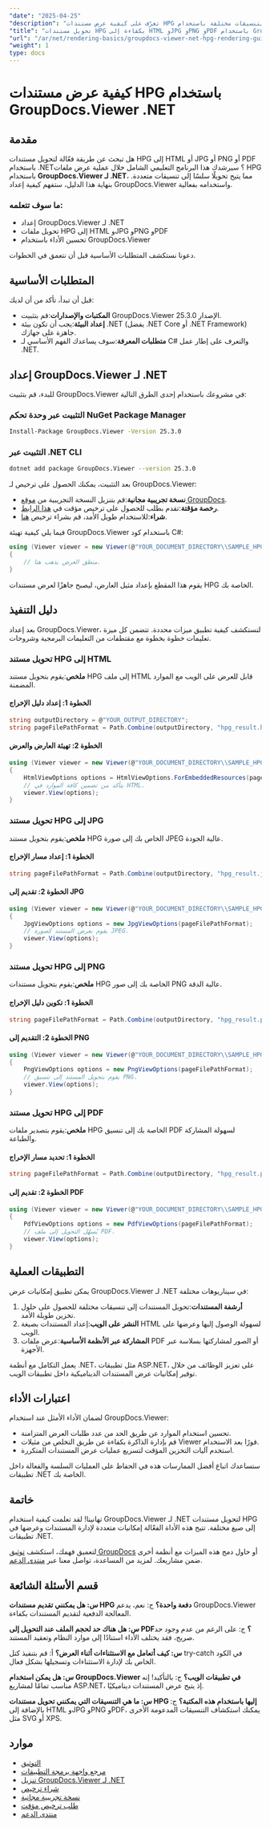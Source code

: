 ```yaml
---
"date": "2025-04-25"
"description": "تعرّف على كيفية عرض مستندات HPG بكفاءة بتنسيقات مختلفة باستخدام GroupDocs.Viewer لـ .NET. يغطي هذا الدليل الإعداد والتنفيذ وتحسين الأداء."
"title": "تحويل مستندات HPG بكفاءة إلى HTML وJPG وPNG وPDF باستخدام GroupDocs.Viewer .NET"
"url": "/ar/net/rendering-basics/groupdocs-viewer-net-hpg-rendering-guide/"
"weight": 1
type: docs
---
```

# كيفية عرض مستندات HPG باستخدام GroupDocs.Viewer .NET

## مقدمة
هل تبحث عن طريقة فعّالة لتحويل مستندات HPG إلى HTML أو JPG أو PNG أو PDF باستخدام .NET؟ سيرشدك هذا البرنامج التعليمي الشامل خلال عملية عرض ملفات HPG باستخدام **GroupDocs.Viewer لـ .NET**، مما يتيح تحويلًا سلسًا إلى تنسيقات متعددة. بنهاية هذا الدليل، ستفهم كيفية إعداد GroupDocs.Viewer واستخدامه بفعالية.

### ما سوف تتعلمه:
- إعداد GroupDocs.Viewer لـ .NET
- تحويل ملفات HPG إلى HTML وJPG وPNG وPDF
- تحسين الأداء باستخدام GroupDocs.Viewer

دعونا نستكشف المتطلبات الأساسية قبل أن نتعمق في الخطوات.

## المتطلبات الأساسية
قبل أن تبدأ، تأكد من أن لديك:

- **المكتبات والإصدارات**:قم بتثبيت GroupDocs.Viewer الإصدار 25.3.0.
- **إعداد البيئة**:يجب أن تكون بيئة .NET (يفضل .NET Core أو .NET Framework) جاهزة على جهازك.
- **متطلبات المعرفة**:سوف يساعدك الفهم الأساسي لـ C# والتعرف على إطار عمل .NET.

## إعداد GroupDocs.Viewer لـ .NET
للبدء، قم بتثبيت GroupDocs.Viewer في مشروعك باستخدام إحدى الطرق التالية:

### التثبيت عبر وحدة تحكم NuGet Package Manager
```bash
Install-Package GroupDocs.Viewer -Version 25.3.0
```

### التثبيت عبر .NET CLI
```bash
dotnet add package GroupDocs.Viewer --version 25.3.0
```

بعد التثبيت، يمكنك الحصول على ترخيص لـ GroupDocs.Viewer:
- **نسخة تجريبية مجانية**:قم بتنزيل النسخة التجريبية من [موقع GroupDocs](https://releases.groupdocs.com/viewer/net/).
- **رخصة مؤقتة**:تقدم بطلب للحصول على ترخيص مؤقت في [هذا الرابط](https://purchase.groupdocs.com/temporary-license/).
- **شراء**:للاستخدام طويل الأمد، قم بشراء ترخيص [هنا](https://purchase.groupdocs.com/buy).

فيما يلي كيفية تهيئة GroupDocs.Viewer باستخدام كود C#:
```csharp
using (Viewer viewer = new Viewer(@"YOUR_DOCUMENT_DIRECTORY\\SAMPLE_HPG"))
{
    // منطق العرض يذهب هنا.
}
```
يقوم هذا المقطع بإعداد مثيل العارض، ليصبح جاهزًا لعرض مستندات HPG الخاصة بك.

## دليل التنفيذ
بعد إعداد GroupDocs.Viewer، لنستكشف كيفية تطبيق ميزات محددة. تتضمن كل ميزة تعليمات خطوة بخطوة مع مقتطفات من التعليمات البرمجية وشروحات.

### تحويل مستند HPG إلى HTML
**ملخص**:يقوم بتحويل مستند HPG إلى ملف HTML قابل للعرض على الويب مع الموارد المضمنة.

#### الخطوة 1: إعداد دليل الإخراج
```csharp
string outputDirectory = @"YOUR_OUTPUT_DIRECTORY";
string pageFilePathFormat = Path.Combine(outputDirectory, "hpg_result.html");
```

#### الخطوة 2: تهيئة العارض والعرض
```csharp
using (Viewer viewer = new Viewer(@"YOUR_DOCUMENT_DIRECTORY\\SAMPLE_HPG"))
{
    HtmlViewOptions options = HtmlViewOptions.ForEmbeddedResources(pageFilePathFormat);
    // يتأكد من تضمين كافة الموارد في HTML.
    viewer.View(options);
}
```

### تحويل مستند HPG إلى JPG
**ملخص**:يقوم بتحويل مستند HPG الخاص بك إلى صورة JPEG عالية الجودة.

#### الخطوة 1: إعداد مسار الإخراج
```csharp
string pageFilePathFormat = Path.Combine(outputDirectory, "hpg_result.jpg");
```

#### الخطوة 2: تقديم إلى JPG
```csharp
using (Viewer viewer = new Viewer(@"YOUR_DOCUMENT_DIRECTORY\\SAMPLE_HPG"))
{
    JpgViewOptions options = new JpgViewOptions(pageFilePathFormat);
    // يقوم بعرض المستند كصورة JPEG.
    viewer.View(options);
}
```

### تحويل مستند HPG إلى PNG
**ملخص**:يقوم بتحويل مستندات HPG الخاصة بك إلى صور PNG عالية الدقة.

#### الخطوة 1: تكوين دليل الإخراج
```csharp
string pageFilePathFormat = Path.Combine(outputDirectory, "hpg_result.png");
```

#### الخطوة 2: التقديم إلى PNG
```csharp
using (Viewer viewer = new Viewer(@"YOUR_DOCUMENT_DIRECTORY\\SAMPLE_HPG"))
{
    PngViewOptions options = new PngViewOptions(pageFilePathFormat);
    // يقوم بتحويل المستند إلى تنسيق PNG.
    viewer.View(options);
}
```

### تحويل مستند HPG إلى PDF
**ملخص**:يقوم بتصدير ملفات HPG الخاصة بك إلى تنسيق PDF لسهولة المشاركة والطباعة.

#### الخطوة 1: تحديد مسار الإخراج
```csharp
string pageFilePathFormat = Path.Combine(outputDirectory, "hpg_result.pdf");
```

#### الخطوة 2: تقديم إلى PDF
```csharp
using (Viewer viewer = new Viewer(@"YOUR_DOCUMENT_DIRECTORY\\SAMPLE_HPG"))
{
    PdfViewOptions options = new PdfViewOptions(pageFilePathFormat);
    // يُسهّل التحويل إلى ملف PDF.
    viewer.View(options);
}
```

## التطبيقات العملية
يمكن تطبيق إمكانيات عرض GroupDocs.Viewer لـ .NET في سيناريوهات مختلفة:
1. **أرشفة المستندات**:تحويل المستندات إلى تنسيقات مختلفة للحصول على حلول تخزين طويلة الأمد.
2. **النشر على الويب**:إعداد المستندات بصيغة HTML لسهولة الوصول إليها وعرضها على الويب.
3. **المشاركة عبر الأنظمة الأساسية**:عرض ملفات PDF أو الصور لمشاركتها بسلاسة عبر الأجهزة.

يعمل التكامل مع أنظمة .NET، مثل تطبيقات ASP.NET، على تعزيز الوظائف من خلال توفير إمكانيات عرض المستندات الديناميكية داخل تطبيقات الويب.

## اعتبارات الأداء
لضمان الأداء الأمثل عند استخدام GroupDocs.Viewer:
- تحسين استخدام الموارد عن طريق الحد من عدد طلبات العرض المتزامنة.
- قم بإدارة الذاكرة بكفاءة عن طريق التخلص من مثيلات Viewer فورًا بعد الاستخدام.
- استخدم آليات التخزين المؤقت لتسريع عمليات عرض المستندات المتكررة.

ستساعدك اتباع أفضل الممارسات هذه في الحفاظ على العمليات السلسة والفعالة داخل تطبيقات .NET الخاصة بك.

## خاتمة
تهانينا! لقد تعلمت كيفية استخدام GroupDocs.Viewer لـ .NET لتحويل مستندات HPG إلى صيغ مختلفة. تتيح هذه الأداة الفعّالة إمكانيات متعددة لإدارة المستندات وعرضها في تطبيقات .NET.

لتعميق فهمك، استكشف [توثيق GroupDocs](https://docs.groupdocs.com/viewer/net/) أو حاول دمج هذه الميزات مع أنظمة أخرى ضمن مشاريعك. لمزيد من المساعدة، تواصل معنا عبر [منتدى الدعم](https://forum.groupdocs.com/c/viewer/9).

## قسم الأسئلة الشائعة
**س: هل يمكنني تقديم مستندات HPG دفعة واحدة؟**
ج: نعم، يدعم GroupDocs.Viewer المعالجة الدفعية لتقديم المستندات بكفاءة.

**س: هل هناك حد لحجم الملف عند التحويل إلى PDF؟**
ج: على الرغم من عدم وجود حد صريح، فقد يختلف الأداء استنادًا إلى موارد النظام وتعقيد المستند.

**س: كيف أتعامل مع الاستثناءات أثناء العرض؟**
أ: قم بتنفيذ كتل try-catch في الكود الخاص بك لإدارة الاستثناءات وتسجيلها بشكل فعال.

**س: هل يمكن استخدام GroupDocs.Viewer في تطبيقات الويب؟**
ج: بالتأكيد! إنه مناسب تمامًا لمشاريع ASP.NET، إذ يتيح عرض المستندات ديناميكيًا.

**س: ما هي التنسيقات التي يمكنني تحويل مستندات HPG إليها باستخدام هذه المكتبة؟**
ج: بالإضافة إلى HTML وJPG وPNG وPDF، يمكنك استكشاف التنسيقات المدعومة الأخرى مثل SVG أو XPS.

## موارد
- [التوثيق](https://docs.groupdocs.com/viewer/net/)
- [مرجع واجهة برمجة التطبيقات](https://reference.groupdocs.com/viewer/net/)
- [تنزيل GroupDocs.Viewer لـ .NET](https://releases.groupdocs.com/viewer/net/)
- [شراء ترخيص](https://purchase.groupdocs.com/buy)
- [نسخة تجريبية مجانية](https://releases.groupdocs.com/viewer/net/)
- [طلب ترخيص مؤقت](https://purchase.groupdocs.com/temporary-license/)
- [منتدى الدعم](https://forum.groupdocs.com/c/viewer/9)